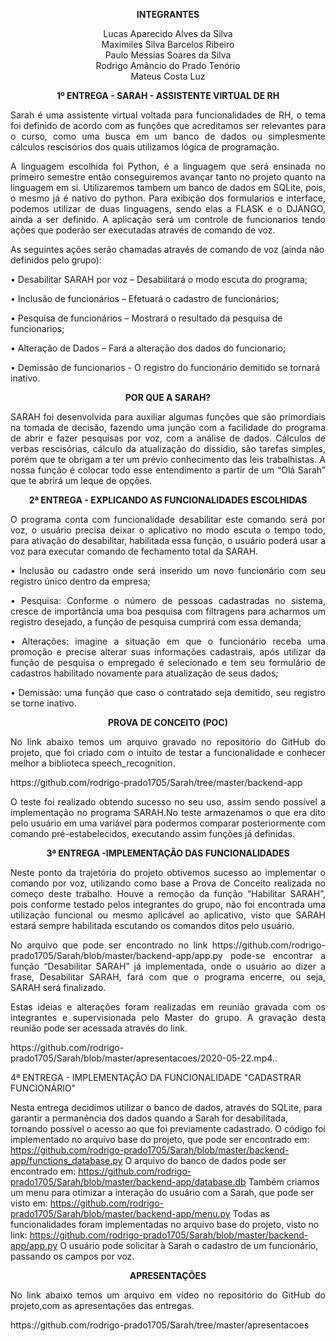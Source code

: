 <p><div align="center"><b>INTEGRANTES</b></div></p>

<div align="center">Lucas Aparecido Alves da Silva</div>
<div align="center">Maximiles Silva Barcelos Ribeiro</div>
<div align="center">Paulo Messias Soares da Silva</div>
<div align="center">Rodrigo Amâncio do Prado Tenório</div>
<div align="center">Mateus Costa Luz</div>



<p><div align="center"><b>1º ENTREGA - SARAH - ASSISTENTE VIRTUAL DE RH </b></div></p>


<p><div align="justify">Sarah é uma assistente virtual voltada para funcionalidades de RH, o tema foi definido de acordo com as funções que acreditamos ser relevantes para o curso, como uma busca em um banco de dados ou simplesmente cálculos rescisórios dos quais utilizamos lógica de programação.</div><p>
<p><div align="justify">A linguagem escolhida foi Python, é a linguagem que será ensinada no primeiro semestre então conseguiremos avançar tanto no projeto quanto na linguagem em si. Utilizaremos tambem um banco de dados em  SQLite, pois, o mesmo já é nativo do python. Para exibição dos formularios e interface, podemos utilizar de duas  linguagens, sendo elas a FLASK e o DJANGO, ainda a ser definido. A aplicação será um controle de funcionarios tendo ações que poderão ser executadas através de comando de voz.</div></p>
<p><div align="left"> As seguintes ações serão chamadas através de comando de voz (ainda não definidos pelo grupo):</div></p>
<p><div align="left">• Desabilitar SARAH por voz – Desabilitará o modo escuta do programa;</div></p>
<p><div align="left">• Inclusão de funcionários – Efetuará o cadastro de funcionários;</div></p>
<p><div align="left">• Pesquisa de funcionários – Mostrará o resultado da pesquisa de funcionarios;</div></p>
<p><div align="left">• Alteração de Dados – Fará a alteração dos dados do funcionario;</p>
<p><div align="left">• Demissão de funcionarios - O registro do funcionário demitido se tornará inativo.</div></p>
<p><div align="Center"><b>POR QUE A SARAH?</b></div></p>


<p><div align="justify">SARAH foi desenvolvida para auxiliar algumas funções que são primordiais na tomada de decisão, fazendo uma junção com a facilidade do programa de abrir e fazer pesquisas por voz, com a análise de dados. Cálculos de verbas rescisórias, cálculo da atualização do dissídio, são tarefas simples, porém que te obrigam a ter um prévio conhecimento das leis trabalhistas. A nossa função é colocar todo esse entendimento a partir de um “Olá Sarah” que te abrirá um leque de opções.</div></p>


<p><div align="Center"><b>2ª ENTREGA - EXPLICANDO AS FUNCIONALIDADES ESCOLHIDAS</b></div></p>

<p><div align="justify">O programa conta com funcionalidade desabilitar este comando será por voz,  o usuário  precisa deixar o aplicativo no modo escuta o tempo todo, para ativação do desabilitar, habilitada essa função, o usuário poderá usar a voz para executar comando de fechamento total da SARAH.</div></p>
<p><div align="justify">• Inclusão ou cadastro onde será inserido um novo funcionário com seu registro único dentro da empresa;</div></p>
<p><div align="justify">• Pesquisa: Conforme o número de pessoas cadastradas no sistema, cresce de importância uma boa pesquisa com filtragens para acharmos um registro desejado, a função de pesquisa cumprirá com essa demanda;</div></p>
<p><div align="justify">• Alterações: imagine a situação em que o funcionário receba uma promoção e precise alterar suas informações cadastrais, após utilizar da função de pesquisa o empregado é selecionado e tem seu formulário de cadastros habilitado novamente para atualização de seus dados;</div></p>
<p><div align="justify">• Demissão: uma função que caso o contratado seja demitido, seu registro se torne inativo.</div></p>
<p><div align="center"><b>PROVA DE CONCEITO (POC)</b></div></p>

<p><div align="justify">No link abaixo temos um arquivo gravado no repositório do GitHub do projeto,  que foi criado com o intuito de testar a funcionalidade e conhecer melhor a biblioteca speech_recognition.</div></p>
<p><div align="justify">https://github.com/rodrigo-prado1705/Sarah/tree/master/backend-app</div></p>
<p><div align="justify">O teste foi realizado obtendo sucesso no seu uso, assim sendo possível a implementação no programa SARAH.No teste armazenamos o que era dito pelo usuário em uma variável para podermos comparar posteriormente com comando pré-estabelecidos, executando assim funções já definidas.</div></p>

<p><div align="center"><b>3ª ENTREGA -IMPLEMENTAÇÃO DAS FUNCIONALIDADES</b></div></p>
<p><div align="justify">Neste ponto da trajetória do projeto obtivemos sucesso ao implementar o comando por voz, utilizando como base a Prova de Conceito realizada no começo deste trabalho. Houve a remoção da função “Habilitar SARAH”, pois conforme testado pelos integrantes do grupo, não foi encontrada uma utilização funcional ou mesmo aplicável ao aplicativo, visto que SARAH estará sempre habilitada escutando os comandos ditos pelo usuário.</div></p>
<p><div align="justify">No arquivo que pode ser encontrado no link https://github.com/rodrigo-prado1705/Sarah/blob/master/backend-app/app.py pode-se encontrar a função “Desabilitar SARAH” já implementada, onde o usuário ao dizer a frase, Desabilitar SARAH, fará com que o programa encerre, ou seja, SARAH será finalizado.</div></p>
<p><div align="justify">Estas ideias e alterações foram realizadas em reunião gravada com os integrantes e supervisionada pelo Master do grupo. A gravação desta reunião pode ser acessada através do link.</div></p>
<p><div align="justify">https://github.com/rodrigo-prado1705/Sarah/blob/master/apresentacoes/2020-05-22.mp4..</div></p>

4ª ENTREGA - IMPLEMENTAÇÃO DA FUNCIONALIDADE "CADASTRAR FUNCIONÁRIO"

Nesta entrega decidimos utilizar o banco de dados, através do SQLite, para garantir a permanência dos dados quando a Sarah for desabilitada, tornando possível o acesso ao que foi previamente cadastrado.
O código foi implementado no arquivo base do projeto, que pode ser encontrado em: https://github.com/rodrigo-prado1705/Sarah/blob/master/backend-app/functions_database.py 
O arquivo do banco de dados pode ser encontrado em: https://github.com/rodrigo-prado1705/Sarah/blob/master/backend-app/database.db 
Também criamos um menu para otimizar a interação do usuário com a Sarah, que pode ser visto em: https://github.com/rodrigo-prado1705/Sarah/blob/master/backend-app/menu.py 
Todas as funcionalidades foram implementadas no arquivo base do projeto, visto no link: https://github.com/rodrigo-prado1705/Sarah/blob/master/backend-app/app.py 
O usuário pode solicitar à Sarah o cadastro de um funcionário, passando os campos por voz.



<p><div align="center"><b>APRESENTAÇÕES</b></div></p>

<p><div align="justify">No link abaixo temos um arquivo em vídeo no repositório do GitHub do projeto,com as apresentações das entregas.</div></p>
<p><div align="justify">https://github.com/rodrigo-prado1705/Sarah/tree/master/apresentacoes</div></p>
